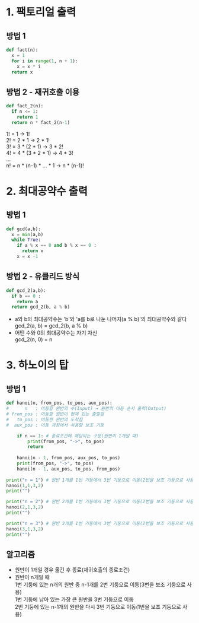 # 1. 팩토리얼 출력
## 방법 1
~~~python
def fact(n):
  x = 1
  for i in range(1, n + 1):
    x = x * i
  return x
~~~
## 방법 2 - 재귀호출 이용
~~~python
def fact_2(n):
  if n <= 1:
    return 1
  return n * fact_2(n-1)
~~~
1! = 1                   → 1!  
2! = 2 * 1               → 2 * 1!  
3! = 3 * (2 * 1)         → 3 * 2!  
4! = 4 * (3 * 2 * 1)     → 4 * 3!  
…  
n! = n * (n-1) * … * 1   → n * (n-1)!  

# 2. 최대공약수 출력
## 방법 1
~~~python
def gcd(a,b):
  x = min(a,b)
  while True:
    if a % x == 0 and b % x == 0 :
      return x
    x = x -1
~~~
## 방법 2 - 유클리드 방식
~~~python
def gcd_2(a,b):
  if b == 0 :
    return a
  return gcd_2(b, a % b)
~~~
- a와 b의 최대공약수는 'b'와 'a를 b로 나눈 나머지(a % b)'의 최대공약수와 같다  
gcd_2(a, b) = gcd_2(b, a % b)  
- 어떤 수와 0의 최대공약수는 자기 자신  
gcd_2(n, 0) = n  

# 3. 하노이의 탑
## 방법 1
~~~python
def hanoi(n, from_pos, to_pos, aux_pos): 
#      n   : 이동할 원반의 수(Input) → 원반의 이동 순서 출력(Output)
# from_pos : 이동할 원반이 현재 있는 출발점
#   to_pos : 이동한 원반의 도착점
#  aux_pos : 이동 과정에서 사용할 보조 기둥

    if n == 1: # 종료조건에 해당되는 구문(원반이 1개일 때)
        print(from_pos, "->", to_pos)
        return
    
    hanoi(n - 1, from_pos, aux_pos, to_pos)
    print(from_pos, "->", to_pos)
    hanoi(n - 1, aux_pos, to_pos, from_pos)
    
print("n = 1") # 원반 1개를 1번 기둥에서 3번 기둥으로 이동(2번을 보조 기둥으로 사용)
hanoi(1,1,3,2)
print("")

print("n = 2") # 원반 2개를 1번 기둥에서 3번 기둥으로 이동(2번을 보조 기둥으로 사용)
hanoi(2,1,3,2)
print("")

print("n = 3") # 원반 3개를 1번 기둥에서 3번 기둥으로 이동(2번을 보조 기둥으로 사용)
hanoi(3,1,3,2)
print("")
~~~
## 알고리즘
- 원반이 1개일 경우 옮긴 후 종료(재귀호출의 종료조건)  
- 원반이 n개일 때  
1번 기둥에 있는 n개의 원반 중 n-1개를 2번 기둥으로 이동(3번을 보조 기둥으로 사용)  
1번 기둥에 남아 있는 가장 큰 원반을 3번 기둥으로 이동  
2번 기둥에 있는 n-1개의 원반을 다시 3번 기둥으로 이동(1번을 보조 기둥으로 사용)  
